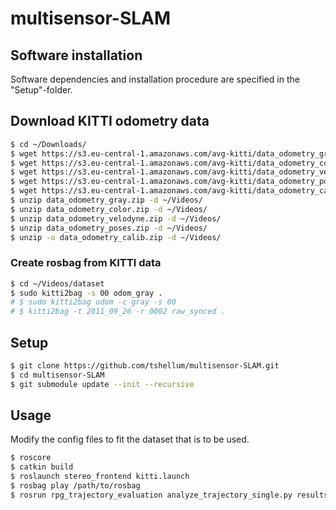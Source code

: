 # multisensor-SLAM

## Software installation

Software dependencies and installation procedure are specified in the "Setup"-folder.

## Download KITTI odometry data

```bash
$ cd ~/Downloads/
$ wget https://s3.eu-central-1.amazonaws.com/avg-kitti/data_odometry_gray.zip
$ wget https://s3.eu-central-1.amazonaws.com/avg-kitti/data_odometry_color.zip
$ wget https://s3.eu-central-1.amazonaws.com/avg-kitti/data_odometry_velodyne.zip
$ wget https://s3.eu-central-1.amazonaws.com/avg-kitti/data_odometry_poses.zip
$ wget https://s3.eu-central-1.amazonaws.com/avg-kitti/data_odometry_calib.zip
$ unzip data_odometry_gray.zip -d ~/Videos/
$ unzip data_odometry_color.zip -d ~/Videos/
$ unzip data_odometry_velodyne.zip -d ~/Videos/
$ unzip data_odometry_poses.zip -d ~/Videos/
$ unzip -o data_odometry_calib.zip -d ~/Videos/
```

### Create rosbag from KITTI data

```bash
$ cd ~/Videos/dataset
$ sudo kitti2bag -s 00 odom_gray .
# $ sudo kitti2bag odom -c gray -s 00
# $ kitti2bag -t 2011_09_26 -r 0002 raw_synced .
```

## Setup

```bash
$ git clone https://github.com/tshellum/multisensor-SLAM.git
$ cd multisensor-SLAM
$ git submodule update --init --recursive
```


## Usage

Modify the config files to fit the dataset that is to be used.

```bash
$ roscore
$ catkin build
$ roslaunch stereo_frontend kitti.launch
$ rosbag play /path/to/rosbag
$ rosrun rpg_trajectory_evaluation analyze_trajectory_single.py results/ --recalculate_errors
```
